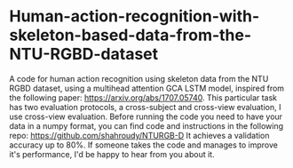 # Human-action-recognition-with-skeleton-based-data-from-the-NTU-RGBD-dataset
A code for human action recognition using skeleton data from the NTU RGBD dataset, using a multihead attention GCA LSTM model, inspired from the following paper: https://arxiv.org/abs/1707.05740.
This particular task has two evaluation protocols, a cross-subject and cross-view evaluation, I use cross-view evaluation.
Before running the code you need to have your data in a numpy format, you can find code and instructions in the following repo: https://github.com/shahroudy/NTURGB-D
It achieves a validation accuracy up to 80%.
If someone takes the code and manages to improve it's performance, I'd be happy to hear from you about it.
